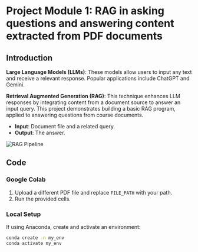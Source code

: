 # Project Module 1: RAG in asking questions and answering content extracted from PDF documents

## Introduction

**Large Language Models (LLMs)**: These models allow users to input any text and receive a relevant response. Popular applications include ChatGPT and Gemini.

**Retrieval Augmented Generation (RAG)**: This technique enhances LLM responses by integrating content from a document source to answer an input query. This project demonstrates building a basic RAG program, applied to answering questions from course documents.

- **Input**: Document file and a related query.
- **Output**: The answer.

![RAG Pipeline](![image](https://github.com/TungTSon/RAG_PDF/assets/171675580/5f8cdc8e-d9c0-4735-a58a-305c09e13bf6))

## Code

### Google Colab

1. Upload a different PDF file and replace `FILE_PATH` with your path.
2. Run the provided cells.

### Local Setup

If using Anaconda, create and activate an environment:

```sh
conda create -n my_env
conda activate my_env
```
